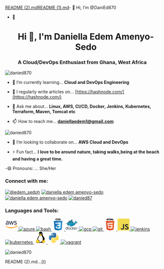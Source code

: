 [README (2).md](https://github.com/DaniEd870/DaniEd870/files/15254200/README.2.md)[README (1).md](https://github.com/DaniEd870/DaniEd870/files/15253631/README.1.md)- 👋 Hi, I’m @DaniEd870
- 👀<h1 align="center">Hi 👋, I'm Daniella Edem Amenyo-Sedo</h1>
<h3 align="center">A Cloud/DevOps Enthusiast from Ghana, West Africa</h3>

<p align="left"> <img src="https://komarev.com/ghpvc/?username=danied870&label=Profile%20views&color=0e75b6&style=flat" alt="danied870" /> </p>

- 🌱 I’m currently learning... **Cloud and DevOps Engineering**

- 📝 I regularly write articles on... [https://hashnode.com/](https://hashnode.com/)

- 💬 Ask me about... **Linux, AWS, CI/CD, Docker, Jenkins, Kubernetes, Terraform, Maven, Tomcat etc**

- 📫 How to reach me... **daniellaedem1@gmail.com**

<p align="left"> <img src="https://komarev.com/ghpvc/?username=danied870&label=Profile%20views&color=0e75b6&style=flat" alt="danied870" /> </p>

- 👯 I’m looking to collaborate on... **AWS Cloud and DevOps**

- ⚡ Fun fact... **I love to be around nature, taking walks,being at the beach and having a great time.**
  
-😄 Pronouns: ... She/Her

<h3 align="left">Connect with me:</h3>
<p align="left">
<a href="https://twitter.com/@edem_sedoh" target="blank"><img align="center" src="https://raw.githubusercontent.com/rahuldkjain/github-profile-readme-generator/master/src/images/icons/Social/twitter.svg" alt="@edem_sedoh" height="30" width="40" /></a>
<a href="https://linkedin.com/in/daniella edem amenyo-sedo" target="blank"><img align="center" src="https://raw.githubusercontent.com/rahuldkjain/github-profile-readme-generator/master/src/images/icons/Social/linked-in-alt.svg" alt="daniella edem amenyo-sedo" height="30" width="40" /></a>
<a href="https://fb.com/daniella edem amenyo-sedo" target="blank"><img align="center" src="https://raw.githubusercontent.com/rahuldkjain/github-profile-readme-generator/master/src/images/icons/Social/facebook.svg" alt="daniella edem amenyo-sedo" height="30" width="40" /></a>
<a href="https://hashnode.com/danied87" target="blank"><img align="center" src="https://raw.githubusercontent.com/rahuldkjain/github-profile-readme-generator/master/src/images/icons/Social/hashnode.svg" alt="danied87" height="30" width="40" /></a>
</p>

<h3 align="left">Languages and Tools:</h3>
<p align="left"> <a href="https://aws.amazon.com" target="_blank" rel="noreferrer"> <img src="https://raw.githubusercontent.com/devicons/devicon/master/icons/amazonwebservices/amazonwebservices-original-wordmark.svg" alt="aws" width="40" height="40"/> </a> <a href="https://azure.microsoft.com/en-in/" target="_blank" rel="noreferrer"> <img src="https://www.vectorlogo.zone/logos/microsoft_azure/microsoft_azure-icon.svg" alt="azure" width="40" height="40"/> </a> <a href="https://www.gnu.org/software/bash/" target="_blank" rel="noreferrer"> <img src="https://www.vectorlogo.zone/logos/gnu_bash/gnu_bash-icon.svg" alt="bash" width="40" height="40"/> </a> <a href="https://www.w3schools.com/css/" target="_blank" rel="noreferrer"> <img src="https://raw.githubusercontent.com/devicons/devicon/master/icons/css3/css3-original-wordmark.svg" alt="css3" width="40" height="40"/> </a> <a href="https://www.docker.com/" target="_blank" rel="noreferrer"> <img src="https://raw.githubusercontent.com/devicons/devicon/master/icons/docker/docker-original-wordmark.svg" alt="docker" width="40" height="40"/> </a> <a href="https://cloud.google.com" target="_blank" rel="noreferrer"> <img src="https://www.vectorlogo.zone/logos/google_cloud/google_cloud-icon.svg" alt="gcp" width="40" height="40"/> </a> <a href="https://git-scm.com/" target="_blank" rel="noreferrer"> <img src="https://www.vectorlogo.zone/logos/git-scm/git-scm-icon.svg" alt="git" width="40" height="40"/> </a> <a href="https://www.w3.org/html/" target="_blank" rel="noreferrer"> <img src="https://raw.githubusercontent.com/devicons/devicon/master/icons/html5/html5-original-wordmark.svg" alt="html5" width="40" height="40"/> </a> <a href="https://developer.mozilla.org/en-US/docs/Web/JavaScript" target="_blank" rel="noreferrer"> <img src="https://raw.githubusercontent.com/devicons/devicon/master/icons/javascript/javascript-original.svg" alt="javascript" width="40" height="40"/> </a> <a href="https://www.jenkins.io" target="_blank" rel="noreferrer"> <img src="https://www.vectorlogo.zone/logos/jenkins/jenkins-icon.svg" alt="jenkins" width="40" height="40"/> </a> <a href="https://kubernetes.io" target="_blank" rel="noreferrer"> <img src="https://www.vectorlogo.zone/logos/kubernetes/kubernetes-icon.svg" alt="kubernetes" width="40" height="40"/> </a> <a href="https://www.linux.org/" target="_blank" rel="noreferrer"> <img src="https://raw.githubusercontent.com/devicons/devicon/master/icons/linux/linux-original.svg" alt="linux" width="40" height="40"/> </a> <a href="https://www.python.org" target="_blank" rel="noreferrer"> <img src="https://raw.githubusercontent.com/devicons/devicon/master/icons/python/python-original.svg" alt="python" width="40" height="40"/> </a> <a href="https://www.vagrantup.com/" target="_blank" rel="noreferrer"> <img src="https://www.vectorlogo.zone/logos/vagrantup/vagrantup-icon.svg" alt="vagrant" width="40" height="40"/> </a> </p>

<p><img align="center" src="https://github-readme-stats.vercel.app/api/top-langs?username=danied870&show_icons=true&locale=en&layout=compact" alt="danied870" /></p>

README (2).md…]()

<!---
DaniEd870/DaniEd870 is a ✨ special ✨ repository because its `README.md` (this file) appears on your GitHub profile.
You can click the Preview link to take a look at your changes.
--->
